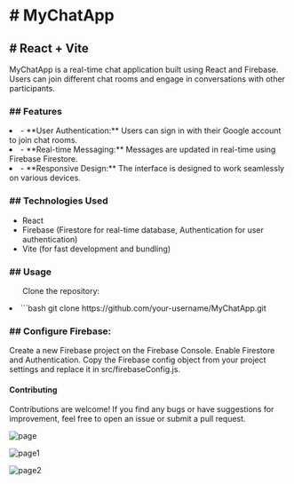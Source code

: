 
<h1># MyChatApp</h1>

<h2># React + Vite</h2>

MyChatApp is a real-time chat application built using React and Firebase. Users can join different chat rooms and engage in conversations with other participants.

<h3>## Features</h3>

<li>- **User Authentication:** Users can sign in with their Google account to join chat rooms.</li>
<li>- **Real-time Messaging:** Messages are updated in real-time using Firebase Firestore.</li>
<li>- **Responsive Design:** The interface is designed to work seamlessly on various devices.</li>

<h3>## Technologies Used</h3>

- React
- Firebase (Firestore for real-time database, Authentication for user authentication)
- Vite (for fast development and bundling)

<h3>## Usage</h3>

<ul> Clone the repository:</ul>

  <li> ```bash
   git clone https://github.com/your-username/MyChatApp.git</li>

<h3>## Configure Firebase:</h3>

Create a new Firebase project on the Firebase Console.
Enable Firestore and Authentication.
Copy the Firebase config object from your project settings and replace it in src/firebaseConfig.js.

<h4>Contributing</h4>
Contributions are welcome! If you find any bugs or have suggestions for improvement, feel free to open an issue or submit a pull request.

![page](https://github.com/aysegulyasar05/BasicFirebase-ChatX/assets/65957331/6317488a-a059-41ae-a7f8-278b824e8331)



![page1](https://github.com/aysegulyasar05/BasicFirebase-ChatX/assets/65957331/35c89111-0558-4e0e-bd96-ecd99e6bfa3f)


![page2](https://github.com/aysegulyasar05/BasicFirebase-ChatX/assets/65957331/b3f1607d-3728-44ff-85f3-4413e6c10c91)

